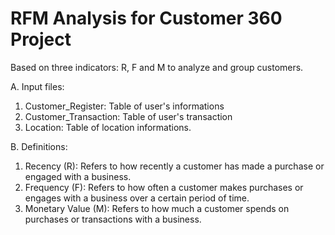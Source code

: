 # RFM Analysis for Customer 360 Project
Based on three indicators: R, F and M to analyze and group customers.

A. Input files:
  1. Customer_Register: Table of user's informations
  2. Customer_Transaction: Table of user's transaction
  3. Location: Table of location informations.
  
B. Definitions:
  1. Recency (R): Refers to how recently a customer has made a purchase or engaged with a business.
  2. Frequency (F): Refers to how often a customer makes purchases or engages with a business over a certain period of time.
  3. Monetary Value (M): Refers to how much a customer spends on purchases or transactions with a business. 
